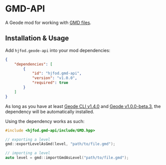 # GMD-API

A Geode mod for working with [GMD files](https://fileinfo.com/extension/gmd).

## Installation & Usage

Add `hjfod.geode-api` into your mod dependencies:

```json
{
    "dependencies": [
        {
            "id": "hjfod.gmd-api",
            "version": "v1.0.0",
            "required": true
        }
    ]
}
```

As long as you have at least [Geode CLI v1.4.0](https://github.com/geode-sdk/cli/releases/latest) and [Geode v1.0.0-beta.3](https://github.com/geode-sdk/geode/releases/latest), the dependency will be automatically installed.

Using the dependency works as such:

```cpp
#include <hjfod.gmd-api/include/GMD.hpp>

// exporting a level
gmd::exportLevelAsGmd(level, "path/to/file.gmd");

// importing a level
auto level = gmd::importGmdAsLevel("path/to/file.gmd");
```
